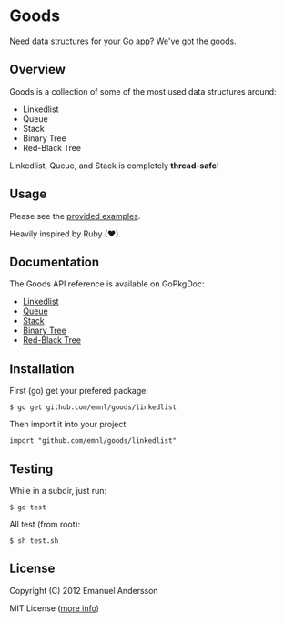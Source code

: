# Goods

Need data structures for your Go app? We've got the goods.

## Overview

Goods is a collection of some of the most used data structures around:

* Linkedlist
* Queue
* Stack
* Binary Tree
* Red-Black Tree

Linkedlist, Queue, and Stack is completely **thread-safe**!

## Usage

Please see the [provided examples](https://github.com/emnl/goods/tree/master/examples).

Heavily inspired by Ruby (♥).

## Documentation

The Goods API reference is available on GoPkgDoc:

* [Linkedlist](http://go.pkgdoc.org/github.com/emnl/goods/linkedlist)
* [Queue](http://go.pkgdoc.org/github.com/emnl/goods/queue)
* [Stack](http://go.pkgdoc.org/github.com/emnl/goods/stack)
* [Binary Tree](http://go.pkgdoc.org/github.com/emnl/goods/binarytree)
* [Red-Black Tree](http://go.pkgdoc.org/github.com/emnl/goods/redblacktree)

## Installation

First (go) get your prefered package:

	$ go get github.com/emnl/goods/linkedlist


Then import it into your project:

	import "github.com/emnl/goods/linkedlist"
	

## Testing

While in a subdir, just run:

	$ go test
	
All test (from root):

	$ sh test.sh

## License

Copyright (C) 2012 Emanuel Andersson

MIT License ([more info](http://en.wikipedia.org/wiki/MIT_License))
